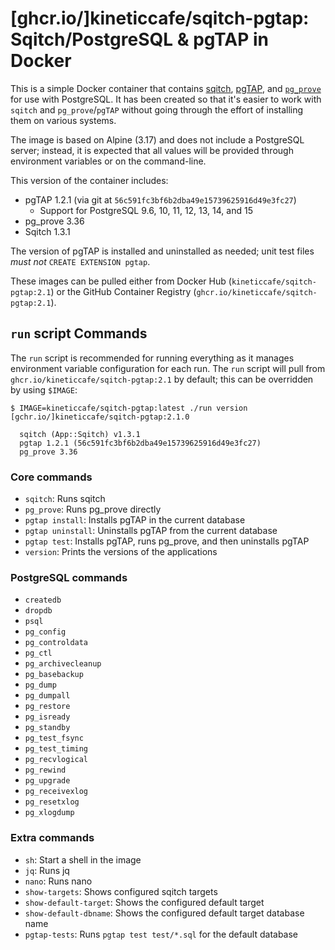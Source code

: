 # [ghcr.io/]kineticcafe/sqitch-pgtap: Sqitch/PostgreSQL & pgTAP in Docker

This is a simple Docker container that contains [sqitch][], [pgTAP][], and
[`pg_prove`][] for use with PostgreSQL. It has been created so that it's easier
to work with `sqitch` and `pg_prove`/`pgTAP` without going through the effort of
installing them on various systems.

The image is based on Alpine (3.17) and does not include a PostgreSQL server;
instead, it is expected that all values will be provided through environment
variables or on the command-line.

This version of the container includes:

- pgTAP 1.2.1 (via git at `56c591fc3bf6b2dba49e15739625916d49e3fc27`)
  - Support for PostgreSQL 9.6, 10, 11, 12, 13, 14, and 15
- pg_prove 3.36
- Sqitch 1.3.1

The version of pgTAP is installed and uninstalled as needed; unit test files
_must not_ `CREATE EXTENSION pgtap`.

These images can be pulled either from Docker Hub
(`kineticcafe/sqitch-pgtap:2.1`) or the GitHub Container Registry
(`ghcr.io/kineticcafe/sqitch-pgtap:2.1`).

## `run` script Commands

The `run` script is recommended for running everything as it manages environment
variable configuration for each run. The `run` script will pull from
`ghcr.io/kineticcafe/sqitch-pgtap:2.1` by default; this can be overridden by
using `$IMAGE`:

```console
$ IMAGE=kineticcafe/sqitch-pgtap:latest ./run version
[gchr.io/]kineticcafe/sqitch-pgtap:2.1.0

  sqitch (App::Sqitch) v1.3.1
  pgtap 1.2.1 (56c591fc3bf6b2dba49e15739625916d49e3fc27)
  pg_prove 3.36
```

### Core commands

- `sqitch`: Runs sqitch
- `pg_prove`: Runs pg_prove directly
- `pgtap install`: Installs pgTAP in the current database
- `pgtap uninstall`: Uninstalls pgTAP from the current database
- `pgtap test`: Installs pgTAP, runs pg_prove, and then uninstalls pgTAP
- `version`: Prints the versions of the applications

### PostgreSQL commands

- `createdb`
- `dropdb`
- `psql`
- `pg_config`
- `pg_controldata`
- `pg_ctl`
- `pg_archivecleanup`
- `pg_basebackup`
- `pg_dump`
- `pg_dumpall`
- `pg_restore`
- `pg_isready`
- `pg_standby`
- `pg_test_fsync`
- `pg_test_timing`
- `pg_recvlogical`
- `pg_rewind`
- `pg_upgrade`
- `pg_receivexlog`
- `pg_resetxlog`
- `pg_xlogdump`

### Extra commands

- `sh`: Start a shell in the image
- `jq`: Runs jq
- `nano`: Runs nano
- `show-targets`: Shows configured sqitch targets
- `show-default-target`: Shows the configured default target
- `show-default-dbname`: Shows the configured default target database name
- `pgtap-tests`: Runs `pgtap test test/*.sql` for the default database

[`pg_prove`]: https://pgtap.org/pg_prove.html
[disaykin/pgtap-docker-image]: https://github.com/disaykin/pgtap-docker-image
[docker-sqitch]: https://github.com/sqitchers/docker-sqitch
[lren-chuv/docker-pgtap]: https://github.com/LREN-CHUV/docker-pgtap
[pgtap]: https://pgtap.org
[sqitch]: https://sqitch.org
[theory/tap-parser-sourcehandler-pgtap]: https://github.com/theory/tap-parser-sourcehandler-pgtap
